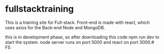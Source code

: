 # fullstacktraining
This is a training site for Full-stack. Front-end is made with react, which uses axios for the Back-end Node and MongoDB.

this is in development phase, so after downloading this code npm run dev to start the system. node server runs on port 5000 and react on port 3000.# FS
